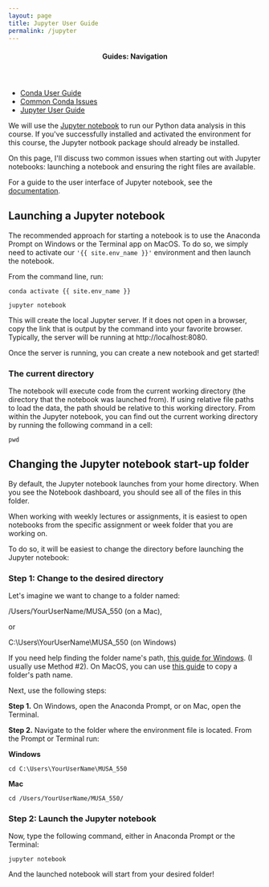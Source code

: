 ```yaml
---
layout: page
title: Jupyter User Guide
permalink: /jupyter
---
```


<nav class="toc">
  <header><h4 class="nav__title">Guides: Navigation</h4></header>
  <ul class="toc__menu">
    <li>
      <a href="/conda">Conda User Guide</a>
    </li>
    <li>
      <a href="/conda-issues">Common Conda Issues</a>
    </li>
    <li>
      <a href="/jupyter">Jupyter User Guide</a>
    </li>
  </ul>
</nav>

We will use the [Jupyter
notebook](https://jupyter-notebook.readthedocs.io/en/stable/) to run our Python
data analysis in this course. If you've successfully installed and activated the
environment for this course, the Jupyter notbook package should already be
installed.

On this page, I'll discuss two common issues when starting out with Jupyter
notebooks: launching a notebook and ensuring the right files are available.

For a guide to the user interface of Jupyter notebook, see the
[documentation](https://jupyter-notebook.readthedocs.io/en/stable/ui_components.html).

## Launching a Jupyter notebook

The recommended approach for starting a notebook is to use the Anaconda Prompt
on Windows or the Terminal app on MacOS. To do so, we simply need to activate
our `'{{ site.env_name }}'` environment and then launch the notebook.

From the command line, run:

```
conda activate {{ site.env_name }}
```

```
jupyter notebook
```

This will create the local Jupyter server. If it does not open in a browser,
copy the link that is output by the command into your favorite browser.
Typically, the server will be running at http://localhost:8080.

Once the server is running, you can create a new notebook and get started!

### The current directory

The notebook will execute code from the current working directory (the directory
that the notebook was launched from). If using relative file paths to load the
data, the path should be relative to this working directory. From within the
Jupyter notebook, you can find out the current working directory by running the
following command in a cell:

```
pwd
```

## Changing the Jupyter notebook start-up folder

By default, the Jupyter notebook launches from your home directory. When you
see the Notebook dashboard, you should see all of the files in this
folder.

When working with weekly lectures or assignments, it is easiest to open notebooks
from the specific assignment or week folder that you are working on.

To do so, it will be easiest to change the directory before launching the
Jupyter notebook:

### Step 1: Change to the desired directory

Let's imagine we want to change to a folder named:

/Users/YourUserName/MUSA_550 (on a Mac),

or

C:\Users\YourUserName\MUSA_550 (on Windows)

If you need help finding the folder name's path, [this guide for Windows](https://www.wikihow.com/Find-a-File%27s-Path-on-Windows). (I usually use Method #2). On MacOS, you can use [this guide](http://osxdaily.com/2015/11/05/copy-file-path-name-text-mac-os-x-finder/) to copy a folder's path name.

Next, use the following steps:

**Step 1.** On Windows, open the Anaconda Prompt, or on Mac, open the Terminal.

**Step 2.** Navigate to the folder where the environment file is located. From the Prompt or Terminal run:

**Windows**

```
cd C:\Users\YourUserName\MUSA_550
```

**Mac**

```
cd /Users/YourUserName/MUSA_550/
```

### Step 2: Launch the Jupyter notebook

Now, type the following command, either in Anaconda Prompt or the Terminal:

```
jupyter notebook
```

And the launched notebook will start from your desired folder!
